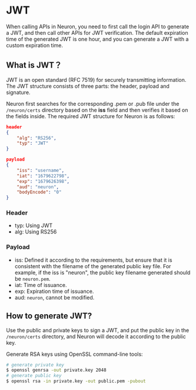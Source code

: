 # JWT

When calling APIs in Neuron, you need to first call the login API to generate a JWT, and then call other APIs for JWT verification. The default expiration time of the generated JWT is one hour, and you can generate a JWT with a custom expiration time.

## What is JWT？

JWT is an open standard (RFC 7519) for securely transmitting information. The JWT structure consists of three parts: the header, payload and signature.

Neuron first searches for the corresponding .pem or .pub file under the `/neuron/certs` directory based on the **iss** field and then verifies it based on the fields inside. The required JWT structure for Neuron is as follows:

```json
header
{
    "alg": "RS256",
    "typ": "JWT"
}

payload
{
    "iss": "username",
    "iat": "1679622798",
    "exp": "1679626398",
    "aud": "neuron",
    "bodyEncode": "0"
}
```

### Header

* typ: Using JWT
* alg: Using RS256


### Payload

* iss: Defined it according to the requirements, but ensure that it is consistent with the filename of the generated public key file. For example, if the iss is "neuron", the public key filename generated should be `neuron.pem`.
* iat: Time of issuance.
* exp: Expiration time of issuance.
* aud: `neuron`, cannot be modified.

## How to generate JWT?

Use the public and private keys to sign a JWT, and put the public key in the `/neuron/certs` directory, and Neuron will decode it according to the public key.

Generate RSA keys using OpenSSL command-line tools:

```bash
# generate private key
$ openssl genrsa -out private.key 2048
# generate public key
$ openssl rsa -in private.key -out public.pem -pubout
```